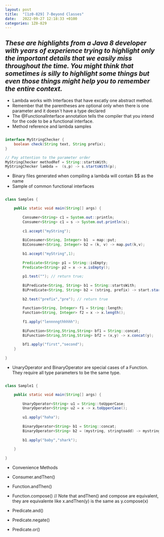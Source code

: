 ```yaml
---
layout: post
title:  "[1z0-829] 7-Beyond Classes"
date:   2022-09-27 12:18:33 +0100
categories: 1Z0-829
---
```

_These are highlights from a Java 8 developer with years of experience trying to highlight only the important details that we easily miss throughout the time.
You might think that sometimes is silly to highlight some things but even those things might help you to remember the entire context._
---

* Lambda works with Interfaces that have excatly one abstract method.
* Remember that the parentheses are optional only when there is one parameter and it doesn`t have a type declared
* The @FunctionalInterface annotation tells the compiler that you intend for the code to be a functional interface.
* Method reference and lambda samples

```java

interface MyStringChecker {
    boolean check(String text, String prefix);
}

// Pay attention to the parameter order
MyStringChecker methodRef = String::startsWith;
MyStringChecker lambda =  (s,p) -> s.startsWith(p);

```

* Binary files generated when compiling a lambda will contain $$ as the name
* Sample of common functional interfaces
```java

class Samples {

    public static void main(String[] args) {
        
        Consumer<String> c1 = System.out::println;
        Consumer<String> c1 = s -> System.out.println(s);
        
        c1.accept("myString");
        
        BiConsumer<String, Integer> b1  = map::put;
        BiConsumer<String, Integer> b2 = (k, v) -> map.put(k,v);
        
        b1.accept("myString",1);
        
        Predicate<String> p1 = String::isEmpty;
        Predicate<String> p2 = x -> x.isEmpty();
        
        p1.test(""); // return true;
        
        BiPredicate<String, String> b1 = String::startsWith;
        BiPredicate<String, String> b2 = (string, prefix) -> start.startsWith(prefix);
        
        b2.test("prefix","pre"); // return true
        
        Function<String, Integer> f1 = String::length;
        Function<String, Integer> f2 = x -> x.length();       
        
        f1.apply("lennnngthhhhh");
        
        BiFunction<String,String,String> bf1 = String::concat;
        BiFunction<String,String,String> bf2 = (x,y) -> x.concat(y);
        
        bf1.apply("first","second");
    }
    
}

```

* UnaryOperator and BinaryOperator are special cases of a Function. They require all type parameters to be the same type.

```java

class Sample1 {

    public static void main(String[] args) {
        
        UnaryOperator<String> u1 = String::toUpperCase;
        UnaryOperator<String> u2 = x -> x.toUpperCase();
     
        u1.apply("haha");
        
        BinaryOperator<String> b1 = String::concat;
        BinaryOperator<String> b2 = (mystring, stringtoadd) -> mystring.concat(stringtoadd);
        
        b1.apply("baby","shark");
        
    }
    
}

```

* Convenience Methods

* Consumer.andThen()
* Function.andThen()
* Function.compose() // Note that andThen() and compose are equivalent, they are equivalente like x.andThen(y) is the same as y.compose(x)
* Predicate.and()
* Predicate.negate()
* Predicate.or()